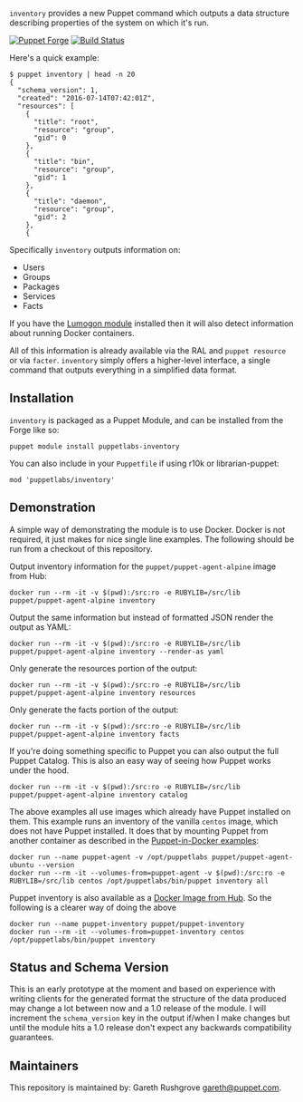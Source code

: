 `inventory` provides a new Puppet command which outputs a data structure
describing properties of the system on which it's run.

[![Puppet Forge](http://img.shields.io/puppetforge/v/puppetlabs/inventory.svg)](https://forge.puppetlabs.com/puppetlabs/inventory) [![Build Status](https://secure.travis-ci.org/puppetlabs/puppetlabs-inventory.png)](http://travis-ci.org/puppetlabs/puppetlabs-inventory)

Here's a quick example:

```
$ puppet inventory | head -n 20
{
  "schema_version": 1,
  "created": "2016-07-14T07:42:01Z",
  "resources": [
    {
      "title": "root",
      "resource": "group",
      "gid": 0
    },
    {
      "title": "bin",
      "resource": "group",
      "gid": 1
    },
    {
      "title": "daemon",
      "resource": "group",
      "gid": 2
    },
    {
```

Specifically `inventory` outputs information on:

* Users
* Groups
* Packages
* Services
* Facts

If you have the [Lumogon
module](https://forge.puppet.com/puppetlabs/lumogon) installed then it
will also detect information about running Docker containers.

All of this information is already available via the RAL and `puppet
resource` or via `facter`. `inventory` simply offers a higher-level
interface, a single command that outputs everything in a simplified data
format.


## Installation

`inventory` is packaged as a Puppet Module, and can be installed from
the Forge like so:

    puppet module install puppetlabs-inventory

You can also include in your `Puppetfile` if using r10k or
librarian-puppet:

    mod 'puppetlabs/inventory'


## Demonstration

A simple way of demonstrating the module is to use Docker. Docker is
not required, it just makes for nice single line examples. The following
should be run from a checkout of this repository.

Output inventory information for the `puppet/puppet-agent-alpine` image
from Hub:

    docker run --rm -it -v $(pwd):/src:ro -e RUBYLIB=/src/lib puppet/puppet-agent-alpine inventory

Output the same information but instead of formatted JSON render the
output as YAML:

    docker run --rm -it -v $(pwd):/src:ro -e RUBYLIB=/src/lib puppet/puppet-agent-alpine inventory --render-as yaml

Only generate the resources portion of the output:

    docker run --rm -it -v $(pwd):/src:ro -e RUBYLIB=/src/lib puppet/puppet-agent-alpine inventory resources

Only generate the facts portion of the output:

    docker run --rm -it -v $(pwd):/src:ro -e RUBYLIB=/src/lib puppet/puppet-agent-alpine inventory facts

If you're doing something specific to Puppet you can also output the
full Puppet Catalog. This is also an easy way of seeing how Puppet works
under the hood.

    docker run --rm -it -v $(pwd):/src:ro -e RUBYLIB=/src/lib puppet/puppet-agent-alpine inventory catalog

The above examples all use images which already have Puppet installed on
them. This example runs an inventory of the vanilla `centos` image,
which does not have Puppet installed. It does that by mounting Puppet
from another container as described in the [Puppet-in-Docker
examples](https://github.com/puppetlabs/puppet-in-docker-examples/tree/master/puppet-at-runtime):

    docker run --name puppet-agent -v /opt/puppetlabs puppet/puppet-agent-ubuntu --version
    docker run --rm -it --volumes-from=puppet-agent -v $(pwd):/src:ro -e RUBYLIB=/src/lib centos /opt/puppetlabs/bin/puppet inventory all

Puppet inventory is also available as a [Docker Image from
Hub](https://hub.docker.com/r/puppet/puppet-inventory/). So the
following is a clearer way of doing the above

    docker run --name puppet-inventory puppet/puppet-inventory
    docker run --rm -it --volumes-from=puppet-inventory centos /opt/puppetlabs/bin/puppet inventory


## Status and Schema Version

This is an early prototype at the moment and based on experience with
writing clients for the generated format the structure of the data
produced may change a lot between now and a 1.0 release of the module. I
will increment the `schema_version` key in the output if/when I make
changes but until the module hits a 1.0 release don't expect any
backwards compatibility guarantees.


## Maintainers

This repository is maintained by: Gareth Rushgrove <gareth@puppet.com>.
